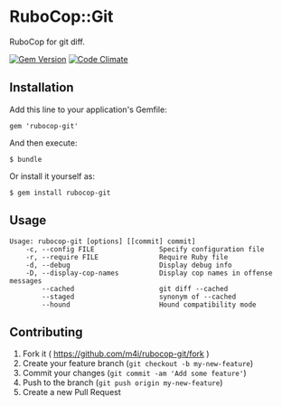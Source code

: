 # RuboCop::Git

RuboCop for git diff.

[![Gem Version](https://badge.fury.io/rb/rubocop-git.svg)](http://badge.fury.io/rb/rubocop-git)
[![Code Climate](https://codeclimate.com/github/m4i/rubocop-git.png)](https://codeclimate.com/github/m4i/rubocop-git)

## Installation

Add this line to your application's Gemfile:

    gem 'rubocop-git'

And then execute:

    $ bundle

Or install it yourself as:

    $ gem install rubocop-git

## Usage

    Usage: rubocop-git [options] [[commit] commit]
        -c, --config FILE                Specify configuration file
        -r, --require FILE               Require Ruby file
        -d, --debug                      Display debug info
        -D, --display-cop-names          Display cop names in offense messages
            --cached                     git diff --cached
            --staged                     synonym of --cached
            --hound                      Hound compatibility mode

## Contributing

1. Fork it ( https://github.com/m4i/rubocop-git/fork )
2. Create your feature branch (`git checkout -b my-new-feature`)
3. Commit your changes (`git commit -am 'Add some feature'`)
4. Push to the branch (`git push origin my-new-feature`)
5. Create a new Pull Request
